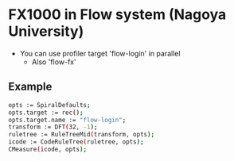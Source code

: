 # FX1000 in Flow system (Nagoya University)

- You can use profiler target 'flow-login' in parallel
    - Also 'flow-fx'

## Example
```sh
opts := SpiralDefaults;
opts.target := rec();
opts.target.name := "flow-login";
transform := DFT(32, -1);
ruletree := RuleTreeMid(transform, opts);
icode := CodeRuleTree(ruletree, opts);
CMeasure(icode, opts);
```
